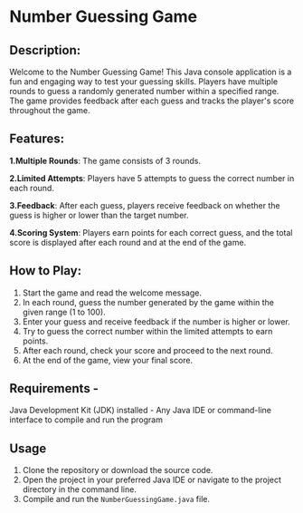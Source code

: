 # Number Guessing Game 
## Description:
Welcome to the Number Guessing Game! This Java console application is a fun and engaging way to test your guessing skills. Players have multiple rounds to guess a randomly generated number within a specified range. The game provides feedback after each guess and tracks the player's score throughout the game. 

## Features:
**1.Multiple Rounds**: The game consists of 3 rounds.

**2.Limited Attempts**: Players have 5 attempts to guess the correct number in each round.

**3.Feedback**: After each guess, players receive feedback on whether the guess is higher or lower than the target number.

**4.Scoring System**: Players earn points for each correct guess, and the total score is displayed after each round and at the end of the game. 

## How to Play:
1. Start the game and read the welcome message.
2. In each round, guess the number generated by the game within the given range (1 to 100).
3. Enter your guess and receive feedback if the number is higher or lower.
4. Try to guess the correct number within the limited attempts to earn points.
5. After each round, check your score and proceed to the next round.
6. At the end of the game, view your final score.

## Requirements - 
Java Development Kit (JDK) installed - Any Java IDE or command-line interface to compile and run the program 

## Usage 
1. Clone the repository or download the source code.
2. Open the project in your preferred Java IDE or navigate to the project directory in the command line.
3. Compile and run the `NumberGuessingGame.java` file.
